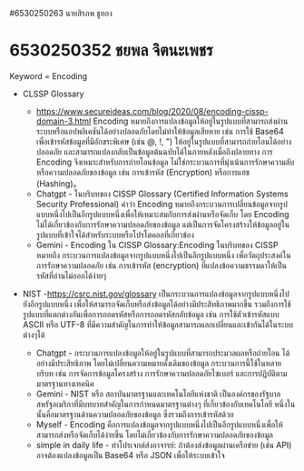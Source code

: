 #6530250263 นายสิรภพ ชูทอง
# 6530250352 ชยพล จิตนะเพชร
Keyword = Encoding
- CLSSP Glossary
  - https://www.secureideas.com/blog/2020/08/encoding-cissp-domain-3.html
    Encoding หมายถึงการแปลงข้อมูลให้อยู่ในรูปแบบที่สามารถส่งผ่านระบบหรือแอปพลิเคชันได้อย่างปลอดภัยโดยไม่ทำให้ข้อมูลเสียหาย
    เช่น การใช้ Base64 เพื่อเข้ารหัสข้อมูลที่มีอักขระพิเศษ (เช่น @, !, ") ให้อยู่ในรูปแบบที่สามารถถ่ายโอนได้อย่างปลอดภัย
    และสามารถแปลงกลับเป็นข้อมูลต้นฉบับได้ในภายหลังเมื่อถึงปลายทาง การ Encoding จึงเหมาะสำหรับการถ่ายโอนข้อมูล
    ไม่ใช่กระบวนการที่มุ่งเน้นการรักษาความลับหรือความปลอดภัยของข้อมูล เช่น การเข้ารหัส (Encryption) หรือการแฮช (Hashing)。
  - Chatgpt - ในบริบทของ CISSP Glossary (Certified Information Systems Security Professional)
               คำว่า Encoding หมายถึงกระบวนการเปลี่ยนข้อมูลจากรูปแบบหนึ่งไปเป็นอีกรูปแบบหนึ่งเพื่อให้เหมาะสมกับการส่งผ่านหรือจัดเก็บ
              โดย Encoding ไม่ได้เกี่ยวข้องกับการรักษาความปลอดภัยของข้อมูล แต่เป็นการจัดโครงสร้างให้ข้อมูลอยู่ในรูปแบบที่เข้าใจได้สำหรับระบบหรือโปรโตคอลที่เกี่ยวข้อง
  - Gemini - Encoding ใน CISSP Glossary:Encoding ในบริบทของ CISSP หมายถึง กระบวนการแปลงข้อมูลจากรูปแบบหนึ่งไปเป็นอีกรูปแบบหนึ่ง
             เพื่อวัตถุประสงค์ในการรักษาความปลอดภัย เช่น การเข้ารหัส (encryption) ที่แปลงข้อความธรรมดาให้เป็นรหัสที่อ่านไม่ออกได้ง่ายๆ

- NIST
  -https://csrc.nist.gov/glossary
   เป็นกระบวนการแปลงข้อมูลจากรูปแบบหนึ่งไปยังอีกรูปแบบหนึ่ง เพื่อให้สามารถจัดเก็บหรือส่งข้อมูลได้อย่างมีประสิทธิภาพมากขึ้น
  รวมถึงการใช้รูปแบบที่แตกต่างกันเพื่อการถอดรหัสหรือการถอดรหัสกลับข้อมูล เช่น การใช้ตัวเข้ารหัสแบบ ASCII หรือ UTF-8
  ที่มีความสำคัญในการทำให้ข้อมูลสามารถแลกเปลี่ยนและเข้ากันได้ในระบบต่างๆได้​
  - Chatgpt - กระบวนการแปลงข้อมูลให้อยู่ในรูปแบบที่สามารถประมวลผลหรือถ่ายโอน
              ได้อย่างมีประสิทธิภาพ โดยไม่เปลี่ยนความหมายดั้งเดิมของข้อมูล 
               กระบวนการนี้ใช้ในหลายบริบท เช่น การจัดการข้อมูลโครงสร้าง 
               การรักษาความปลอดภัยไซเบอร์ และการปฏิบัติตามมาตรฐานทางเทคนิค​
  - Gemini - NIST หรือ สถาบันมาตรฐานและเทคโนโลยีแห่งชาติ
             เป็นองค์กรของรัฐบาลสหรัฐอเมริกาที่มีบทบาทสำคัญในการกำหนดมาตรฐานต่างๆ ที่เกี่ยวข้องกับเทคโนโลยี
             หนึ่งในนั้นคือมาตรฐานด้านความปลอดภัยของข้อมูล ซึ่งรวมถึงการเข้ารหัสด้วย
  - Myself -  Encoding คือการแปลงข้อมูลจากรูปแบบหนึ่งไปเป็นอีกรูปแบบหนึ่งเพื่อให้สามารถส่งหรือจัดเก็บได้ง่ายขึ้น โดยไม่เกี่ยวข้องกับการรักษาความปลอดภัยของข้อมูล
  - simple in daily life - ทำโปรเจกต์ส่งอาจารย์: ถ้าต้องส่งข้อมูลผ่านเครือข่าย (เช่น API) อาจต้องแปลงข้อมูลเป็น Base64 หรือ JSON เพื่อให้ระบบเข้าใจ
